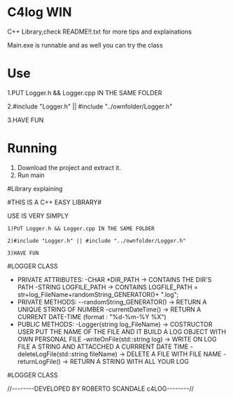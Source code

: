 # C4log WIN
C++ Library,check README!!.txt for more tips and explainations

Main.exe is runnable and as well you can try the class

# Use

1.PUT Logger.h && Logger.cpp IN THE SAME FOLDER

2.#include "Logger.h" || #include "../ownfolder/Logger.h"

3.HAVE FUN 


# Running

1. Download the project and extract it.
2. Run main 

#Library explaining

#THIS IS A C++ EASY LIBRARY#

USE IS VERY SIMPLY  

    1)PUT Logger.h && Logger.cpp IN THE SAME FOLDER

    2)#include "Logger.h" || #include "../ownfolder/Logger.h"

    3)HAVE FUN 


#LOGGER CLASS
* PRIVATE ATTRIBUTES:
 -CHAR *DIR_PATH -> CONTAINS THE DIR'S PATH 
 -STRING LOGFILE_PATH -> CONTAINS LOGFILE_PATH = str+log_FileName+randomString_GENERATOR()+ ".log";
* PRIVATE METHODS:
  --randomString_GENERATOR() -> RETURN A UNIQUE STRING OF NUMBER
 -currentDateTime() -> RETURN A CURRENT DATE-TIME (format : "%d-%m-%Y %X")
 * PUBLIC METHODS:
 -Logger(string log_FileName) -> COSTRUCTOR USER PUT THE NAME OF THE FILE AND IT BUILD A LOG OBJECT WITH OWN PERSONAL FILE
 -writeOnFile(std::string log) -> WRITE ON LOG FILE A STRING AND ATTACCHED A CURRRENT DATE TIME
 -deleteLogFile(std::string fileName) -> DELETE A FILE WITH FILE NAME
 -returnLogFile() -> RETURN A STRING WITH ALL YOUR LOG
  
#LOGGER CLASS

//--------DEVELOPED BY ROBERTO SCANDALE c4LOG--------//
